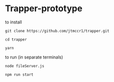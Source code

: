 # Trapper-prototype

to install
```
git clone https://github.com/jtmccr1/trapper.git

cd trapper

yarn
```
to run (in separate terminals)
```
node fileServer.js
```

```
npm run start
```
